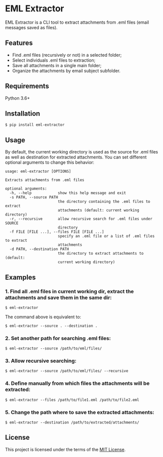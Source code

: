 # EML Extractor

EML Extractor is a CLI tool to extract attachments from .eml files (email messages saved as files).


## Features

* Find .eml files (recursively or not) in a selected folder;
* Select individuals .eml files to extraction;
* Save all attachments in a single main folder;
* Organize the attachments by email subject subfolder.


## Requirements

Python 3.6+


## Installation

```console
$ pip install eml-extractor
```


## Usage

By default, the current working directory is used as the source for .eml files as well as destination for extracted attachments. You can set different optional arguments to change this behavior:

```console
usage: eml-extractor [OPTIONS]

Extracts attachments from .eml files

optional arguments:
  -h, --help            show this help message and exit
  -s PATH, --source PATH
                        the directory containing the .eml files to extract
                        attachments (default: current working directory)
  -r, --recursive       allow recursive search for .eml files under SOURCE
                        directory
  -f FILE [FILE ...], --files FILE [FILE ...]
                        specify an .eml file or a list of .eml files to extract
                        attachments
  -d PATH, --destination PATH
                        the directory to extract attachments to (default:
                        current working directory)
```


## Examples

### 1. Find all .eml files in current working dir, extract the attachments and save them in the same dir:
```console
$ eml-extractor
```

The command above is equivalent to:
```console
$ eml-extractor --source . --destination .
```

### 2. Set another path for searching .eml files:
```console
$ eml-extractor --source /path/to/eml/files/
```

### 3. Allow recursive searching:
```console
$ eml-extractor --source /path/to/eml/files/ --recursive
```

### 4. Define manually from which files the attachments will be extracted:
```console
$ eml-extractor --files /path/to/file1.eml /path/to/file2.eml
```

### 5. Change the path where to save the extracted attachments:
```console
$ eml-extractor --destination /path/to/extracted/attachments/
```


## License

This project is licensed under the terms of the [MIT License](https://github.com/diogo-alves/eml-extractor/blob/main/LICENSE).
